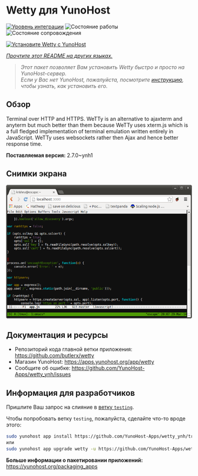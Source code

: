 <!--
Важно: этот README был автоматически сгенерирован <https://github.com/YunoHost/apps/tree/master/tools/readme_generator>
Он НЕ ДОЛЖЕН редактироваться вручную.
-->

# Wetty для YunoHost

[![Уровень интеграции](https://apps.yunohost.org/badge/integration/wetty)](https://ci-apps.yunohost.org/ci/apps/wetty/)
![Состояние работы](https://apps.yunohost.org/badge/state/wetty)
![Состояние сопровождения](https://apps.yunohost.org/badge/maintained/wetty)

[![Установите Wetty с YunoHost](https://install-app.yunohost.org/install-with-yunohost.svg)](https://install-app.yunohost.org/?app=wetty)

*[Прочтите этот README на других языках.](./ALL_README.md)*

> *Этот пакет позволяет Вам установить Wetty быстро и просто на YunoHost-сервер.*  
> *Если у Вас нет YunoHost, пожалуйста, посмотрите [инструкцию](https://yunohost.org/install), чтобы узнать, как установить его.*

## Обзор

Terminal over HTTP and HTTPS. WeTTy is an alternative to ajaxterm and anyterm but much better than them because WeTTy uses xterm.js which is a full fledged implementation of terminal emulation written entirely in JavaScript. WeTTy uses websockets rather then Ajax and hence better response time.


**Поставляемая версия:** 2.7.0~ynh1

## Снимки экрана

![Снимок экрана Wetty](./doc/screenshots/terminal.png)

## Документация и ресурсы

- Репозиторий кода главной ветки приложения: <https://github.com/butlerx/wetty>
- Магазин YunoHost: <https://apps.yunohost.org/app/wetty>
- Сообщите об ошибке: <https://github.com/YunoHost-Apps/wetty_ynh/issues>

## Информация для разработчиков

Пришлите Ваш запрос на слияние в [ветку `testing`](https://github.com/YunoHost-Apps/wetty_ynh/tree/testing).

Чтобы попробовать ветку `testing`, пожалуйста, сделайте что-то вроде этого:

```bash
sudo yunohost app install https://github.com/YunoHost-Apps/wetty_ynh/tree/testing --debug
или
sudo yunohost app upgrade wetty -u https://github.com/YunoHost-Apps/wetty_ynh/tree/testing --debug
```

**Больше информации о пакетировании приложений:** <https://yunohost.org/packaging_apps>
